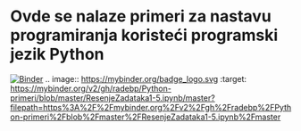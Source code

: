 # Ovde se nalaze primeri za nastavu programiranja koristeći programski jezik Python
[![Binder](https://mybinder.org/badge_logo.svg)](https://mybinder.org/v2/gh/radebp/Python-primeri/blob/master/ResenjeZadataka1-5.ipynb/master?filepath=https%3A%2F%2Fmybinder.org%2Fv2%2Fgh%2Fradebp%2FPython-primeri%2Fblob%2Fmaster%2FResenjeZadataka1-5.ipynb%2Fmaster)
.. image:: https://mybinder.org/badge_logo.svg
 :target: https://mybinder.org/v2/gh/radebp/Python-primeri/blob/master/ResenjeZadataka1-5.ipynb/master?filepath=https%3A%2F%2Fmybinder.org%2Fv2%2Fgh%2Fradebp%2FPython-primeri%2Fblob%2Fmaster%2FResenjeZadataka1-5.ipynb%2Fmaster

